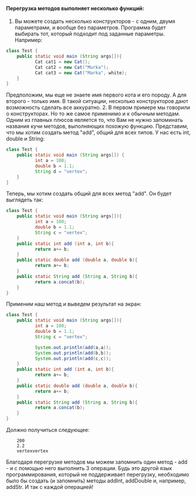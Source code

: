 #### Перегрузка методов выполняет несколько функций:
1. Вы можете создать несколько конструкторов - с одним, двумя параметрами, и вообще без параметров. Программа будет выбирать тот,
который подходит под заданные параметры. Например:
```java
class Test {
    public static void main (String args[]){
           Cat cat1 = new Cat();
           Cat cat2 = new Cat("Murka");
           Cat cat3 = new Cat("Marka", white);
    }
}
```
Предположим, мы еще не знаете имя первого кота и его породу. А для второго - только имя. В такой ситуации, несколько 
конструкторов дают возможность сделать все аккуратно.
2. В первом примере мы говорили о конструкторах. Но то же самое применимо и к обычным методам. Одним из главных плюсов является то, что Вам не нужно запоминать названия кучи методов, выполняющих похожую функцию.  Представим, что мы хотим создать метод "add", общий для всех типов. У нас есть int, double и String:
```java
class Test {
    public static void main (String args[]) {
           int a = 100;
           double b = 1.1;
           String d = "vertex";
    }
}
```
Теперь, мы хотим создать общий для всех метод "add". Он будет выглядеть так:
```java
class Test {
    public static void main (String args[]){
           int a = 100;
           double b = 1.1;
           String c = "vertex";
    }
    public static int add (int a, int b){
           return a+= b;
    }
    public static double add (double a, double b){
           return a+= b;
    }
    public static String add (String a, String b){
           return a.concat(b);
    }
}
```
Применим наш метод и выведем результат на экран:
```java
class Test {
    public static void main (String args[]){
           int a = 100;
           double b = 1.1;
           String c = "vertex";

           System.out.println(add(a,a));
           System.out.println(add(b,b));
           System.out.println(add(c,c));
    }
    public static int add (int a, int b){
           return a+= b;
    }
    public static double add (double a, double b){
           return a+= b;
    }
    public static String add (String a, String b){
           return a.concat(b);
    }
}
```
Должно получиться следующее:
```
    200
    2.2
    vertexvertex
```
Благодаря перегрузке методов мы можем запомнить один метод - add - и с помощью него выполнить 3 операции. Будь это другой язык
программирования, который не поддерживает перегрузку, необходимо было бы создать (и запомнить) методы addInt, addDouble и, 
например, addStr. И так с каждой операцией!
